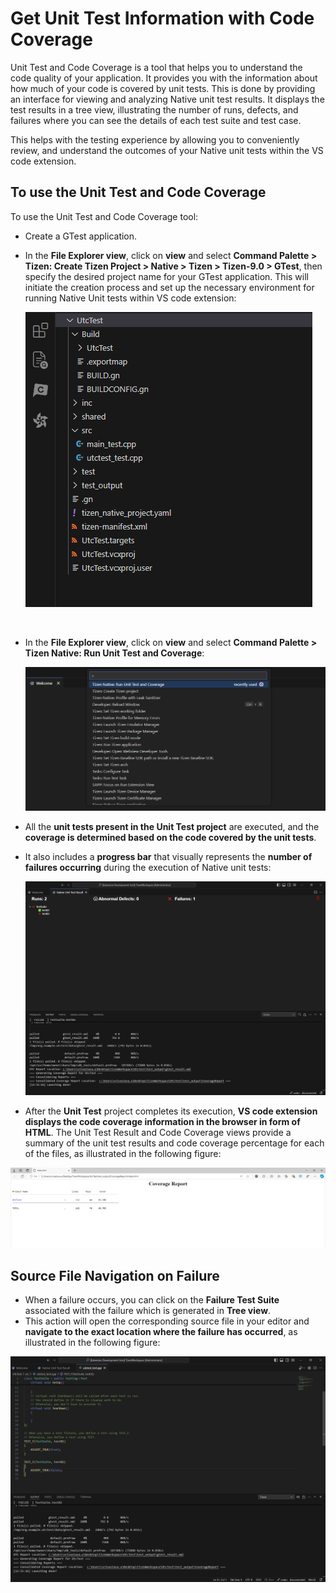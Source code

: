 # Get Unit Test Information with Code Coverage
Unit Test and Code Coverage is a tool that helps you to understand the code quality of your application. It provides you with the information about how much of your code is covered by unit tests. This is done by providing an interface for viewing and analyzing Native unit test results. It displays the test results in a tree view, illustrating the number of runs, defects, and failures where you can see the details of each test suite and test case.
<br>

This helps with the testing experience by allowing you to conveniently review, and understand the outcomes of your Native unit tests within the VS code extension.

## To use the Unit Test and Code Coverage
To use the Unit Test and Code Coverage tool:
- Create a GTest application.
- In the **File Explorer view**, click on **view** and select **Command Palette > Tizen: Create Tizen Project > Native > Tizen > Tizen-9.0 > GTest**, then specify the desired project name for your GTest application. This will initiate the creation process and set up the necessary environment for running Native Unit tests within  VS code extension:

    ![Create Gtest Application](media/gTest.png)
<br>

- In the **File Explorer view**, click on **view** and select **Command Palette > Tizen Native: Run Unit Test and Coverage**:

    ![Launch Command](media/launch_utc.png)
    <br>

- All the **unit tests present in the Unit Test project** are executed, and the **coverage is determined based on the code covered by the unit tests**.
- It also includes a **progress bar** that visually represents the **number of failures occurring** during the execution of Native unit tests:

    ![Native Unit Test Result](media/native_unit_test_result.png)
    <br>

- After the **Unit Test** project completes its execution, **VS code extension displays the code coverage information in the browser in form of HTML**. The Unit Test Result and Code Coverage views provide a summary of the unit test results and code coverage percentage for each of the files, as illustrated in the following figure:

![Coverage Report](media/coverage_report.png)
<br>

## Source File Navigation on Failure
- When a failure occurs, you can click on the **Failure Test Suite** associated with the failure which is generated in **Tree view**.
- This action will open the corresponding source file in your editor and **navigate to the exact location where the failure has occurred**, as illustrated in the following figure:

![Test Suite Failure Ocuured](media/test_suite_failure_line.png)